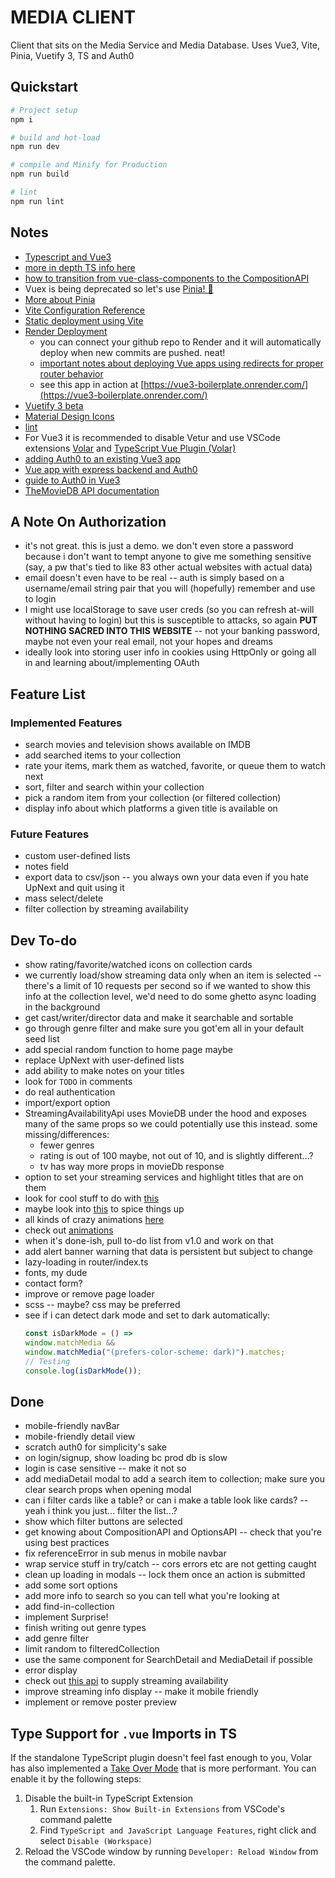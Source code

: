 # MEDIA CLIENT

Client that sits on the Media Service and Media Database. Uses Vue3, Vite, Pinia, Vuetify 3, TS and Auth0

## Quickstart

```sh
# Project setup
npm i

# build and hot-load
npm run dev

# compile and Minify for Production
npm run build

# lint
npm run lint
```

## Notes
* [Typescript and Vue3](https://vuejs.org/guide/typescript/overview.html)
* [more in depth TS info here](https://blog.logrocket.com/how-to-use-vue-3-typescript/)
* [how to transition from vue-class-components to the CompositionAPI](https://levelup.gitconnected.com/from-vue-class-component-to-composition-api-ef3c3dd5fdda)
* Vuex is being deprecated so let's use [Pinia! 🍍](https://pinia.vuejs.org/core-concepts/)
* [More about Pinia](https://www.vuemastery.com/blog/advantages-of-pinia-vs-vuex/)
* [Vite Configuration Reference](https://vitejs.dev/config/)
* [Static deployment using Vite](https://vitejs.dev/guide/static-deploy.html)
* [Render Deployment](https://dashboard.render.com/)
	- you can connect your github repo to Render and it will automatically deploy when new commits are pushed. neat!
	- [important notes about deploying Vue apps using redirects for proper router behavior](https://render.com/docs/deploy-vue-js)
	- see this app in action at [https://vue3-boilerplate.onrender.com/](https://vue3-boilerplate.onrender.com/)
* [Vuetify 3 beta](https://next.vuetifyjs.com/en/)
* [Material Design Icons](https://materialdesignicons.com/)
* [lint](https://eslint.org/)
* For Vue3 it is recommended to disable Vetur and use VSCode extensions [Volar](https://marketplace.visualstudio.com/items?itemName=Vue.volar) and [TypeScript Vue Plugin (Volar)](https://marketplace.visualstudio.com/items?itemName=Vue.vscode-typescript-vue-plugin)
* [adding Auth0 to an existing Vue3 app](https://developer.auth0.com/resources/guides/spa/vue/basic-authentication)
* [Vue app with express backend and Auth0](https://auth0.com/blog/how-to-make-secure-http-requests-with-vue-and-express/)
* [guide to Auth0 in Vue3](https://developer.auth0.com/resources/code-samples/full-stack/hello-world/basic-access-control/spa/vue-javascript-with-composition-api/express-typescript)
* [TheMovieDB API documentation](https://developers.themoviedb.org/3/getting-started/introduction)


## A Note On Authorization
* it's not great. this is just a demo. we don't even store a password because i don't want to tempt anyone to give me something sensitive (say, a pw that's tied to like 83 other actual websites with actual data)
* email doesn't even have to be real -- auth is simply based on a username/email string pair that you will (hopefully) remember and use to login
* I might use localStorage to save user creds (so you can refresh at-will without having to login) but this is susceptible to attacks, so again **PUT NOTHING SACRED INTO THIS WEBSITE** -- not your banking password, maybe not even your real email, not your hopes and dreams
* ideally look into storing user info in cookies using HttpOnly or going all in and learning about/implementing OAuth

## Feature List

### Implemented Features
* search movies and television shows available on IMDB
* add searched items to your collection
* rate your items, mark them as watched, favorite, or queue them to watch next
* sort, filter and search within your collection
* pick a random item from your collection (or filtered collection)
* display info about which platforms a given title is available on

### Future Features
* custom user-defined lists
* notes field
* export data to csv/json -- you always own your data even if you hate UpNext and quit using it
* mass select/delete
* filter collection by streaming availability


## Dev To-do
* show rating/favorite/watched icons on collection cards
* we currently load/show streaming data only when an item is selected -- there's a limit of 10 requests per second so if we wanted to show this info at the collection level, we'd need to do some ghetto async loading in the background
* get cast/writer/director data and make it searchable and sortable
* go through genre filter and make sure you got'em all in your default seed list
* add special random function to home page maybe
* replace UpNext with user-defined lists
* add ability to make notes on your titles
* look for `TODO` in comments
* do real authentication
* import/export option
* StreamingAvailabilityApi uses MovieDB under the hood and exposes many of the same props so we could potentially use this instead. some missing/differences:
	* fewer genres
	* rating is out of 100 maybe, not out of 10, and is slightly different...?
	* tv has way more props in movieDb response
* option to set your streaming services and highlight titles that are on them
* look for cool stuff to do with [this](https://next.vuetifyjs.com/en/components/overlays/#advanced)
* maybe look into [this](https://www.flaticon.com/animated-icons-most-downloaded) to spice things up
* all kinds of crazy animations [here](https://blog.logrocket.com/how-to-animate-svg-css-tutorial-examples/)
* check out [animations](https://vuejs.org/guide/extras/animation.html#class-based-animations)
* when it's done-ish, pull to-do list from v1.0 and work on that
* add alert banner warning that data is persistent but subject to change
* lazy-loading in router/index.ts
* fonts, my dude
* contact form?
* improve or remove page loader
* scss -- maybe? css may be preferred
* see if i can detect dark mode and set to dark automatically:
	```js
	const isDarkMode = () =>
	window.matchMedia &&
	window.matchMedia("(prefers-color-scheme: dark)").matches;
	// Testing
	console.log(isDarkMode());
	```

## Done
* mobile-friendly navBar
* mobile-friendly detail view
* scratch auth0 for simplicity's sake
* on login/signup, show loading bc prod db is slow
* login is case sensitive -- make it not so
* add mediaDetail modal to add a search item to collection; make sure you clear search props when opening modal
* can i filter cards like a table? or can i make a table look like cards? -- yeah i think you just... filter the list...?
* show which filter buttons are selected
* get knowing about CompositionAPI and OptionsAPI -- check that you're using best practices
* fix referenceError in sub menus in mobile navbar
* wrap service stuff in try/catch -- cors errors etc are not getting caught
* clean up loading in modals -- lock them once an action is submitted
* add some sort options
* add more info to search so you can tell what you're looking at
* add find-in-collection
* implement Surprise!
* finish writing out genre types
* add genre filter
* limit random to filteredCollection
* use the same component for SearchDetail and MediaDetail if possible
* error display
* check out [this api](https://rapidapi.com/movie-of-the-night-movie-of-the-night-default/api/streaming-availability) to supply streaming availability
* improve streaming info display -- make it mobile friendly
* implement or remove poster preview


## Type Support for `.vue` Imports in TS
If the standalone TypeScript plugin doesn't feel fast enough to you, Volar has also implemented a [Take Over Mode](https://github.com/johnsoncodehk/volar/discussions/471#discussioncomment-1361669) that is more performant. You can enable it by the following steps:

1. Disable the built-in TypeScript Extension
	1) Run `Extensions: Show Built-in Extensions` from VSCode's command palette
	2) Find `TypeScript and JavaScript Language Features`, right click and select `Disable (Workspace)`
2. Reload the VSCode window by running `Developer: Reload Window` from the command palette.

